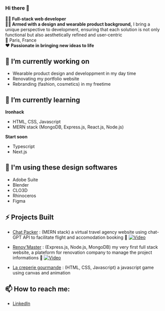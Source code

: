 ### Hi there 👋



**👩‍💻 Full-stack web developer**  
**👩‍🎨 Armed with a design and wearable product background,** I bring a unique perspective to development, ensuring that each solution is not only functional but also aesthetically refined and user-centric  
📍 Paris, France  
**❤️ Passionate in bringing new ideas to life**


## 🔭 I’m currently working on
- Wearable product design and developpment in my day time
- Renovating my portfolio website
- Rebranding (fashion, cosmetics) in my freetime


## 🌱 I’m currently learning
**Ironhack** 
- HTML, CSS, Javascript
- MERN stack (MongoDB, Express.js, React.js, Node.js)
  
**Start soon**
- Typescript
- Next.js


## 🎨 I'm using these design softwares
- Adobe Suite
- Blender
- CLO3D
- Rhinoceros
- Figma


## ⚡ Projects Built
- [Chat Packer](https://chat-packer.netlify.app) : (MERN stack) a virtual travel agency website using chat-GPT API to facilitate flight and accomodation booking
🎥 [![Video](http://img.youtube.com/vi/osE1V6dsvE/0.jpg)](http://www.youtube.com/watch?v=osE1V6dsvE "Chat Packer")

- [Renov'Master](https://renovmaster.fly.dev) : (Express.js, Node.js, MongoDB) my very first full stack website, a plateform for renovation company to manage the project informations
🎥 [![Video](http://img.youtube.com/vi/s-oQZ9NByM/0.jpg)](http://www.youtube.com/watch?v=s-oQZ9NByM "Renov'Master")
  
- [La creperie gourmande](https://rachelpytse.github.io/LaCreperieDeRachel) : (HTML, CSS, Javascript) a javascript game using canvas and animation


## 📫 How to reach me:
- [LinkedIn](https://www.linkedin.com/in/rachelpytse/)


